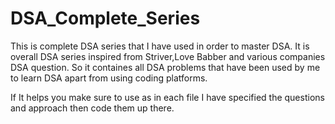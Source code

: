 # DSA_Complete_Series
This is complete DSA series that I have used in order to master DSA.
It is overall DSA series inspired from Striver,Love Babber and various companies DSA question.
So it containes all DSA problems that have been used by me to learn DSA apart from using coding platforms.

If It helps you make sure to use as in each file I have specified the questions and approach then code them up there.
